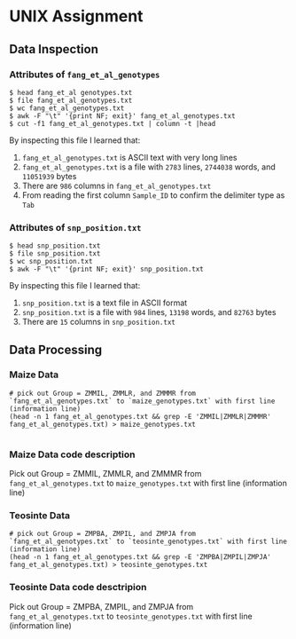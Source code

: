 # UNIX Assignment

## Data Inspection

### Attributes of `fang_et_al_genotypes`

```
$ head fang_et_al genotypes.txt
$ file fang_et_al_genotypes.txt
$ wc fang_et_al_genotypes.txt
$ awk -F "\t" '{print NF; exit}' fang_et_al_genotypes.txt
$ cut -f1 fang_et_al_genotypes.txt | column -t |head
```

By inspecting this file I learned that:

1. `fang_et_al_genotypes.txt` is ASCII text with very long lines
2. `fang_et_al_genotypes.txt` is a file with `2783` lines, `2744038` words, and `11051939` bytes
3. There are `986` columns in `fang_et_al_genotypes.txt`
4. From reading the first column `Sample_ID` to confirm the delimiter type as `Tab`



### Attributes of `snp_position.txt`

```
$ head snp_position.txt
$ file snp_position.txt
$ wc snp_position.txt
$ awk -F "\t" '{print NF; exit}' snp_position.txt

```

By inspecting this file I learned that:

1. `snp_position.txt` is a text file in ASCII format
2. `snp_position.txt` is a file with `984` lines, `13198` words, and `82763` bytes
3. There are `15` columns in `snp_position.txt`


## Data Processing

### Maize Data

```
# pick out Group = ZMMIL, ZMMLR, and ZMMMR from `fang_et_al_genotypes.txt` to `maize_genotypes.txt` with first line (information line)
(head -n 1 fang_et_al_genotypes.txt && grep -E 'ZMMIL|ZMMLR|ZMMMR' fang_et_al_genotypes.txt) > maize_genotypes.txt


```
### Maize Data code description
Pick out Group = ZMMIL, ZMMLR, and ZMMMR from `fang_et_al_genotypes.txt` to `maize_genotypes.txt` with first line (information line)


### Teosinte Data

```
# pick out Group = ZMPBA, ZMPIL, and ZMPJA from `fang_et_al_genotypes.txt` to `teosinte_genotypes.txt` with first line (information line)
(head -n 1 fang_et_al_genotypes.txt && grep -E 'ZMPBA|ZMPIL|ZMPJA' fang_et_al_genotypes.txt) > teosinte_genotypes.txt
```
### Teosinte Data code desctripion
Pick out Group = ZMPBA, ZMPIL, and ZMPJA from `fang_et_al_genotypes.txt` to `teosinte_genotypes.txt` with first line (information line)


